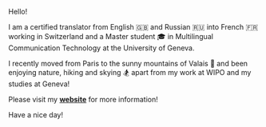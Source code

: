 Hello! 

I am a certified translator from English :uk: and Russian :ru: into French :fr: working in Switzerland and a Master student :mortar_board: in Multilingual Communication Technology at the University of Geneva.

I recently moved from Paris to the sunny mountains of Valais :sunrise_over_mountains: and been enjoying nature, hiking and skying :snowboarder: apart from my work at WIPO and my studies at Geneva!

Please visit my **[website](https://machabellec.github.io)** for more information!

Have a nice day!
